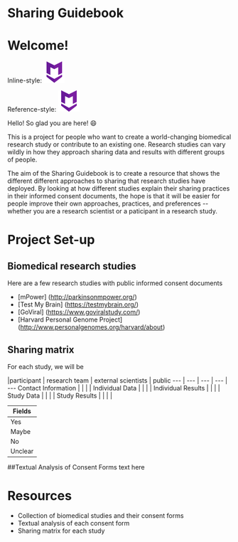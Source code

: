 # Sharing Guidebook

# Welcome!


Inline-style: 
![alt text](https://github.com/adam-p/markdown-here/raw/master/src/common/images/icon48.png "Logo Title Text 1")

Reference-style: 
![alt text][logo]

[logo]: https://github.com/adam-p/markdown-here/raw/master/src/common/images/icon48.png "Logo Title Text 2"

Hello! So glad you are here!   :smile:

This is a project for people who want to create a world-changing biomedical research study or contribute to an existing one. Research studies can vary wildly in how they approach sharing data and results with different groups of people. 

The aim of the Sharing Guidebook is to create a resource that shows the different different approaches to sharing that research studies have deployed. By looking at how different studies explain their sharing practices in their informed consent documents, the hope is that it will be easier for people improve their own approaches, practices, and preferences -- whether you are a research scientist or a paticipant in a research study.

# Project Set-up

## Biomedical research studies 
Here are a few research studies with public informed consent documents
* [mPower] (http://parkinsonmpower.org/)
* [Test My Brain] (https://testmybrain.org/)
* [GoViral] (https://www.goviralstudy.com/)
* [Harvard Personal Genome Project] (http://www.personalgenomes.org/harvard/about)



## Sharing matrix
For each study, we will be 

 |participant |	research team	| external scientists |	public
--- | --- | --- | --- | ---
Contact Information |  |  |  | 
Individual Data |  |  |  | 
Individual Results |  |  |  | 
Study Data |  |  |  | 
Study Results |  |  |  | 

| Fields  |
|---------|
| Yes     |
| Maybe   |
| No      |
| Unclear |


##Textual Analysis of Consent Forms
text here

# Resources
* Collection of biomedical studies and their consent forms
* Textual analysis of each consent form 
* Sharing matrix for each study


